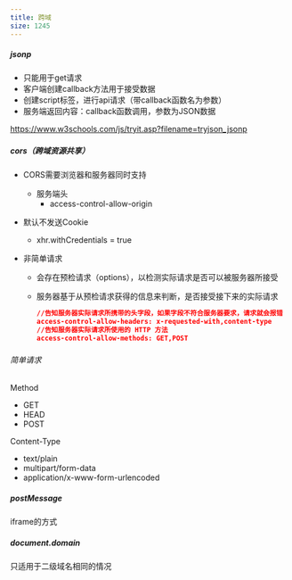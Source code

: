 ```yaml
---
title: 跨域
size: 1245
---
```

##### jsonp

- 只能用于get请求
- 客户端创建callback方法用于接受数据
- 创建script标签，进行api请求（带callback函数名为参数）
- 服务端返回内容：callback函数调用，参数为JSON数据

https://www.w3schools.com/js/tryit.asp?filename=tryjson_jsonp

##### cors（跨域资源共享）

- CORS需要浏览器和服务器同时支持
  - 服务端头
    - access-control-allow-origin
  
- 默认不发送Cookie
  - xhr.withCredentials = true
  
- 非简单请求
  - 会存在预检请求（options），以检测实际请求是否可以被服务器所接受
  
  - 服务器基于从预检请求获得的信息来判断，是否接受接下来的实际请求
  
    ```json
    //告知服务器实际请求所携带的头字段，如果字段不符合服务器要求，请求就会报错
    access-control-allow-headers: x-requested-with,content-type
    //告知服务器实际请求所使用的 HTTP 方法
    access-control-allow-methods: GET,POST
    ```
  

###### 简单请求

Method

- GET
- HEAD
- POST

Content-Type

- text/plain
- multipart/form-data
- application/x-www-form-urlencoded

##### postMessage

iframe的方式

##### document.domain

只适用于二级域名相同的情况
